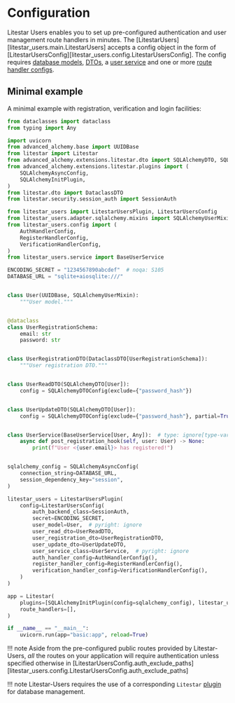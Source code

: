 # Configuration

Litestar Users enables you to set up pre-configured authentication and user management route handlers in minutes.
The [LitestarUsers][litestar_users.main.LitestarUsers] accepts a config object in the form of [LitestarUsersConfig][litestar_users.config.LitestarUsersConfig]. The config requires [database models](./1-database-models.md), [DTOs](./2-data-transfer-objects.md), a [user service](./3-the-user-service.md) and one or more [route handler configs](./4-route-handler-configs.md).


## Minimal example

A minimal example with registration, verification and login facilities:

```python
from dataclasses import dataclass
from typing import Any

import uvicorn
from advanced_alchemy.base import UUIDBase
from litestar import Litestar
from advanced_alchemy.extensions.litestar.dto import SQLAlchemyDTO, SQLAlchemyDTOConfig
from advanced_alchemy.extensions.litestar.plugins import (
    SQLAlchemyAsyncConfig,
    SQLAlchemyInitPlugin,
)
from litestar.dto import DataclassDTO
from litestar.security.session_auth import SessionAuth

from litestar_users import LitestarUsersPlugin, LitestarUsersConfig
from litestar_users.adapter.sqlalchemy.mixins import SQLAlchemyUserMixin
from litestar_users.config import (
    AuthHandlerConfig,
    RegisterHandlerConfig,
    VerificationHandlerConfig,
)
from litestar_users.service import BaseUserService

ENCODING_SECRET = "1234567890abcdef"  # noqa: S105
DATABASE_URL = "sqlite+aiosqlite:///"


class User(UUIDBase, SQLAlchemyUserMixin):
    """User model."""


@dataclass
class UserRegistrationSchema:
    email: str
    password: str


class UserRegistrationDTO(DataclassDTO[UserRegistrationSchema]):
    """User registration DTO."""


class UserReadDTO(SQLAlchemyDTO[User]):
    config = SQLAlchemyDTOConfig(exclude={"password_hash"})


class UserUpdateDTO(SQLAlchemyDTO[User]):
    config = SQLAlchemyDTOConfig(exclude={"password_hash"}, partial=True)


class UserService(BaseUserService[User, Any]):  # type: ignore[type-var]
    async def post_registration_hook(self, user: User) -> None:
        print(f"User <{user.email}> has registered!")


sqlalchemy_config = SQLAlchemyAsyncConfig(
    connection_string=DATABASE_URL,
    session_dependency_key="session",
)

litestar_users = LitestarUsersPlugin(
    config=LitestarUsersConfig(
        auth_backend_class=SessionAuth,
        secret=ENCODING_SECRET,
        user_model=User,  # pyright: ignore
        user_read_dto=UserReadDTO,
        user_registration_dto=UserRegistrationDTO,
        user_update_dto=UserUpdateDTO,
        user_service_class=UserService,  # pyright: ignore
        auth_handler_config=AuthHandlerConfig(),
        register_handler_config=RegisterHandlerConfig(),
        verification_handler_config=VerificationHandlerConfig(),
    )
)

app = Litestar(
    plugins=[SQLAlchemyInitPlugin(config=sqlalchemy_config), litestar_users],
    route_handlers=[],
)

if __name__ == "__main__":
    uvicorn.run(app="basic:app", reload=True)
```

!!! note
    Aside from the pre-configured public routes provided by Litestar-Users, *all* the routes on your application will require authentication unless specified otherwise in [LitestarUsersConfig.auth_exclude_paths][litestar_users.config.LitestarUsersConfig.auth_exclude_paths]

!!! note
    Litestar-Users requires the use of a corresponding `Litestar` [plugin](https://litestarproject.dev/lib/usage/plugins/index.html) for database management.
